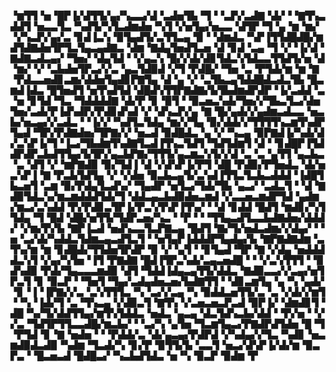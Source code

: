 ▝▆▜▜▝▅▝█▛▐▞▟▜▜▞▄▞▚▃▃▞▟▝▃▟▅▜▙▝▜▝▝▃▛▞▃▟▇▝▟▞▝▝▇▜▚▃▟▟▜▝▅▃▃▜▃▝▚▟▜▞▚▜▃▟▆▟▅▝▚▜▝▞▅▜▄▞▅▃▃▝▟▜▛▝▜▝▄▝▆▝▆▞▝▞▚▃▛▞▄▞▃▝▊▟▐▃▚▝▉▜▄▟▜▞▃▜▜▃▄▝▉▝▝▟▆▟▃▝▚▛▐▜▜▟█▟█▞▆▟▜▟▇▟▅▜▛▜▃▜▄▃▄▟▇▃▝▟▆▝▇▟▄▜▅▟▜▃▅▝▟▝▊▟▝▃▄▝▜▝▞▝▐▞▟▝▇▟▇▃▟▃▄▞▝▜▅▞▝▟▄▜▟▝▝▞▄▃▚▝█▞▞▟▞▟▊▜▟▃▚▜▟▃▃▜▜▟▜▞▅▝▟▝▆▞▝▞▝▃▙▟▅▜▛▃▞▞▃▝▄▃▜▟▉▟▝▞▜▝▛▟█▞▝▜▅▝▃▝▛▜▟▞▆▝▆▝▇▝▛▟▃▃▅▟▊▃▆▞▟▟▅▜▄▟▊▛▇▜▄▝▟▝▄▝▞▝▃▜▙▃▄▜▟▟█▟▃▟▃▜▙▝█▃▆▟▐▟▃▝█▜▅▟▜▝▅▜▚▟▜▟▝▟█▟▚▜▜▛▇▟▇▞▙▜▙▟▆▟▛▟▛▝▐▞▃▟▟▝▃▝▅▝▊▜▟▝▜▃▝▜▟▟▟▟▇▝▟▞▛▝▊▝▉▜▝▝▉▃▅▃▚▟▞▜▅▞▞▜▙▃▜▃▞▟▅▜▅▞▃▟▞▛▐▟▚▟▛▞▛▟▊▟▚▟▝▞▝▟▚▃▛▞▄▝▇▝█▞▄▟▞▞▄▟▆▃▟▃▃▝▅▃▙▞▅▃▄▞▞▃▟▃▝▝▐▞▞▝▚▟▜▃▜▟▄▝▆▞▞▜▄▝▉▞▟▟▞▞▜▜▜▜▚▃▆▜▚▟▛▜▄▟▝▜▛▞▛▟▇▟▅▞▜▛▇▞▞▝▅▃▟▝▉▟█▟▃▝▄▝▞▝▚▃▄▝▉▛▇▟▐▞▚▟▞▟▞▃▚▛▐▞▜▝▐▃▞▜▙▟▆▜▚▟▇▜▃▟▐▜▚▃▜▟▜▝▜▟▜▟▆▜▝▟▝▝▊▟█▛▐▜▟▟▛▟▛▃▙▟▜▜▄▞▙▜▛▞▄▃▙▛▇▞▜▜▜▞▄▃▆▃▚▜▞▞▟▝▃▝▃▝▄▜▜▝▄▃▙▃▝▃▝▟▜▝▞▝▆▛▇▟▉▝▉▞▜▟▐▝▟▝▞▟▚▛▐▞▛▜▝▟█▝▛▟▉▞▛▜▅▟▃▝▟▞▅▃▚▛▐▝▇▝▛▃▙▜▟▜▄▝▞▝▞▟▅▝▉▃▙▃▄▜▞▃▚▟▐▜▜▃▜▃▙▃▟▟▟▝▐▟█▜▙▃▅▜▝▃▆▝▉▞▛▟▄▜▃▟▚▞▝▜▄▟▛▝▅▜▃▞▜▟▞▜▙▝▄▃▞▝▃▟▃▜▝▝▟▝▇▟▉▜▟▃▚▞▆▃▆▟▟▟▜▟▞▜▝▟▟▃▄▃▙▟▉▟▅▃▆▟▝▞▃▃▅▃▆▟▛▜▟▝▄▟▆▞▆▃▞▃▚▟▟▝▛▞▛▟▊▃▜▛▐▞▛▃▚▜▚▛▐▜▚▞▝▝▟▝▊▟▟▝█▟▜▝▆▟▊▞▚▜▜▟▄▝▜▝█▟▝▟█▞▅▜▜▞▜▟▛▃▅▞▚▃▝▝▛▝▝▝▜▜▄▃▟▜▃▃▙▟▇▟▅▞▟▟▟▞▝▞▆▞▛▞▙▝▇▛▐▃▟▝▅▟▚▃▃▜▃▛▇▃▄▝█▟▜▝▇▞▜▞▅▟▃▟▆▞▞▟▄▞▝▝▅▝▃▞▟▞▚▟▟▃▜▟▆▃▄▃▟▜▃▜▝▝▅▜▄▛▐▟▟▟▛▜▄▟▄▞▙▝▇▛▇▟▇▟▆▝▃▜▚▞▆▝▆▝▊▟█▟▞▜▜▟▅▜▛▟▛▝▉▝▞▝▄▜▝▝▊▜▄▟▝▜▛▝▇▝▞▟▄▝▅▟▟▟▟▃▚▜▝▞▄▞▚▜▅▝▐▜▝▛▇▟▇▝█▟▐▜▛▃▚▟▞▃▄▃▅▟█▝▝▝▞▃▚▜▜▜▝▝▉▟▚▟▉▝▛▟▞▜▄▃▃▃▆▟▉▝▟▜▝▜▟▟▐▟▄▃▄▜▜▞▟▟▃▝▇▟▉▃▃▞▞▃▄▞▅▜▛▃▜▝▊▝▉▃▛▝▝▜▅▜▝▜▄▞▃▟▄▟▅▃▅▞▙▟▇▜▜▝▝▟▊▃▆▜▄▝▄▝▚▝▄▟▞▝▊▝▐▝▐▛▇▞▞▃▝▃▚▜▜▜▃▝▚▝▃▞▞▃▄▝▚▝▉▟▟▃▅▜▜▞▃▝▃▝▞▟▞▞▆▜▝▝▚▝▐▟▞▜▝▃▝▜▚▃▄▝▞▟▉▃▜▝▇▜▚▝▞▃▅▃▅▃▛▃▟▝▉▛▐▞▝▟▆▟▊▜▝▟█▝▚▞▜▞▟▟▜▜▄▞▆▜▚▜▟▟▃▝▅▟▃▝▄▃▄▝▟▃▜▟▚▃▙▞▟▟▝▝▛▞▅▝▝▞▞▃▝▜▟▜▛▜▜▃▃▟█▞▆▃▙▞▝▝▃▞▚▝▄▜▅▝▜▃▆▜▄▃▞▛▇▟▛▟▜▟▅▝█▝▜▝▛▜▟▝▊▝▇▝▅▟▅▝▝▝▛▟▟▞▃▝▟▞▄▃▄▞▛▟▛▟▝▞▚▟▄▞▞▜▃▝▚▟▊▝▅▃▆▟▉▟▃▟▉▝▚▟▆▝▜▃▟▞▚▝▊▞▛▝▉▜▜▞▙▝▃▃▜▝▅▃▞▟▚▛▐▞▟▞▆▝▉▃▛▃▝▝█▃▅▃▟▝█▟█▃▞▝▚▃▙▟▜▟▃▝▅▝▚▝▉▃▛▝▉▟▆▝▛
